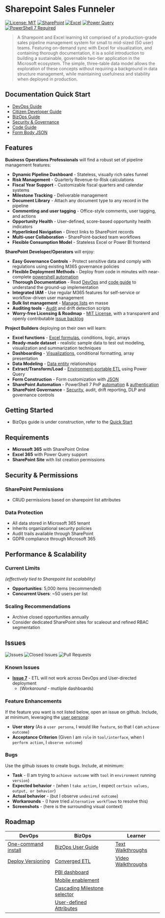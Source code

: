 # Sharepoint Sales Funneler

[![License: MIT](https://img.shields.io/badge/License-MIT-yellow.svg)](https://opensource.org/licenses/MIT)
[![SharePoint](https://img.shields.io/badge/SharePoint-Online-blue.svg)](https://www.microsoft.com/sharepoint)
[![Excel](https://img.shields.io/badge/Excel-365-green.svg)](https://www.microsoft.com/excel)
[![Power Query](https://img.shields.io/badge/Power%20Query-Enabled-orange.svg)](https://powerquery.microsoft.com/)
[![PowerShell 7 Required](https://img.shields.io/badge/PowerShell%207-Recommended-yellow.svg)](https://github.com/PowerShell/PowerShell)

> A Sharepoint and Excel learning kit comprised of a production-grade sales pipeline management system for small to mid-sized (50 user) teams.  Featuring  on-demand sync with Excel for visualization, and containing thorough documentation, it is a solid introduction to building a sustainable, governable two-tier application in the Microsoft ecosystem. The simple, three-table data model allows the exploration of these concepts without requiring a background in data structure management, while maintaining usefulness and stability when deployed in production.



## Documentation Quick Start
- [DevOps Guide](./docs/auto-deploy.md)
- [Citizen Developer Guide](./docs/manual-deploy.md)
- [BizOps Guide](./docs/bizops-guide.md)
- [Security & Governance](./docs/security.md)
- [Code Guide](./docs/code-guide.md)
- [Form Body JSON](./docs/form-body-json.md)

## Features


**Business Operations Professionals** will find a robust set of pipeline management features: 

- **Dynamic Pipeline Dashboard** - Stateless, visually rich sales funnel
- **Risk Management** - Quarterly Revenue-to-Risk calculations
- **Fiscal Year Support** - Customizable fiscal quarters and calendar systems
- **Milestone Tracking** - Deliverable management
- **Document Library** - Attach any document type to any record in the pipeline
- **Commenting and user tagging** - Office-style comments, user tagging, and actions 
- **Opportunity Health** - User-defined, score-based opportunity health indicators 
- **Hyperlinked Navigation** - Direct links to SharePoint records
- **Multi-user Collaboration** - SharePoint-backed team workflows
- **Flexible Consumption Model** - Stateless Excel or Power BI frontend

**SharePoint Developer/Operators** will enjoy:

- **Easy Governance Controls** - Protect sensitive data and comply with regulations using existing M365 governance policies
- **Flexible Deployment Methods** - Deploy from code in minutes with near-complete [powershell automation](./docs/auto-deploy.md)
- **Thorough Documentation** - Read [DevOps](./docs/auto-deploy.md) and [code guide](./docs/code-guide.md) to understand the ground-up implementation
- **Integrated IAM** - Use regular M365 features for self-service or workflow-driven user management
- **Bulk list management** - [Manage lists](./deployment/day-2/readme.md/#2-manage-listsps1) en masse
- **Auditing tools** - [Audit](./deployment/day-2/readme.md/#1-audit-list-securtyps1) and drift detection scripts
- **Worry-free Licensing & Roadmap** - [MIT License](./LICENSE), with a transparent and openly contributable [issue backlog](https://github.com/pgaljan/funneler/issues)

**Project Builders** deploying on their own will learn: 
- **Excel functions** - [Excel formulas](./docs/code-guide.md/#formula-patterns), conditions, logic, arrays
- **Ready-made dataset** - realistic sample data to test out modeling, visualization and summarization techniques
- **Dashboarding** - [Visualizations](#screenshots), conditional formatting, array presentation
- **Data Modeling** - [Data entity](#relationship-diagram) relationships
- **Extract/Transform/Load** - [Environment-portable ETL](./docs/code-guide.md/#power-query-m-code) using Power Query
- **Form Construction** - Form customization with [JSON](./docs/form-body-json.md)
- **SharePoint Automation** - PowerShell 7 PnP [automation](./docs/auto-deploy.md#1-create-list) & [authentication](./docs/auto-deploy.md/#prerequisites)
- **SharePoint Governance** - [Security](./docs/security.md), audit, drift reporting, DLP and governance controls

## Getting Started 
- BizOps guide is under construction, refer to the [Quick Start](./docs/bizops-guide.md/#quick-start-excel)

## Requirements

- **Microsoft 365** with SharePoint Online
- **Excel 365** with Power Query support
- **SharePoint Site** with list creation permissions


## Security & Permissions

### SharePoint Permissions
- CRUD permissions based on sharepoint list attributes

### Data Protection
- All data stored in Microsoft 365 tenant
- Inherits organizational security policies
- Audit trails available through SharePoint
- GDPR compliance through Microsoft 365

## Performance & Scalability

### Current Limits 
*(effectively tied to Sharepoint list scalability)*
- **Opportunities**: 5,000 items (recommended)
- **Concurrent Users**: ~50 users per list

### Scaling Recommendations
- Archive closed opportunities annually
- Consider dedicated SharePoint sites for scaleout and refined RBAC segmentation


## Issues

![Issues](https://img.shields.io/github/issues/pgaljan/funneler)
![Closed Issues](https://img.shields.io/github/issues-closed/pgaljan/funneler)
![Pull Requests](https://img.shields.io/github/issues-pr/pgaljan/funneler)

### Known Issues
- **[Issue 7](https://github.com/pgaljan/funneler/issues/7)** -  ETL will not work across DevOps and User-directed deployment 
  - (*Workaround* - mutliple dashboards)




### Feature Enhancements
If the feature you want is not listed below, open an issue on github.  Include, at minimum, leveraging the [user persona](./docs/user-persona.md):
- **User story** (As a `user persona`, I would like  `feature`, so that I can `achieve outcome`)
- **Acceptance Criterion** (Given I am `role` in `tool/interface`, when I `perform action`, I `observe outcome`)

### Bugs
Use the github issues to create bugs.  Include, at minimum:
- **Task** - (I am trying to `achieve outcome` with `tool` in `environment` running `version`)
- **Expected behavior**  - (when I `take action`, I expect `certain values, output, or behavior`)
- **Actual behavior** - (but I observe `undesired outcome`)
- **Workarounds** - (I have tried `alternative workflows` to resolve this)
- **Screenshots** - (here is the surrounding visual context)



## Roadmap
| DevOps | BizOps | Learner |
| --- | --- | --- |
| [One-command install](https://github.com/pgaljan/funneler/issues/1) |[BizOps User Guide](https://github.com/pgaljan/funneler/issues/6) | [Text Walkthroughs](https://github.com/pgaljan/funneler/issues/15) |
| [Deploy Versioning](https://github.com/pgaljan/funneler/issues/18) | [Converged ETL](https://github.com/pgaljan/funneler/issues/7) | [Video Walkthroughs](https://github.com/pgaljan/funneler/issues/16) |
| | [PBI dashboard](https://github.com/pgaljan/funneler/issues/4) |  |
| | [Mobile enablement](https://github.com/pgaljan/funneler/issues/17) |  |
| | [Cascading Milestone selector](https://github.com/pgaljan/funneler/issues/10) |  |
|  | [User-defined Attributes](https://github.com/pgaljan/funneler/issues/11) |  |

